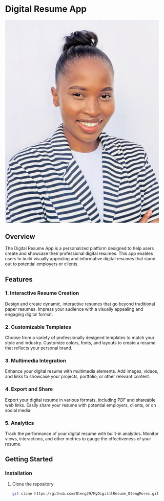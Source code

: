 # Digital Resume App

![resume-image](Images/ShoulderImage.jpg)

## Overview

The Digital Resume App is a personalized platform designed to help users create and showcase their professional digital resumes. This app enables users to build visually appealing and informative digital resumes that stand out to potential employers or clients.

## Features

### 1. Interactive Resume Creation

Design and create dynamic, interactive resumes that go beyond traditional paper resumes. Impress your audience with a visually appealing and engaging digital format.

### 2. Customizable Templates

Choose from a variety of professionally designed templates to match your style and industry. Customize colors, fonts, and layouts to create a resume that reflects your personal brand.

### 3. Multimedia Integration

Enhance your digital resume with multimedia elements. Add images, videos, and links to showcase your projects, portfolio, or other relevant content.

### 4. Export and Share

Export your digital resume in various formats, including PDF and shareable web links. Easily share your resume with potential employers, clients, or on social media.

### 5. Analytics

Track the performance of your digital resume with built-in analytics. Monitor views, interactions, and other metrics to gauge the effectiveness of your resume.

## Getting Started

### Installation

1. Clone the repository:
   ```bash
   git clone https://github.com/Oteng29/MyDigitalResume_OtengMorei.git
